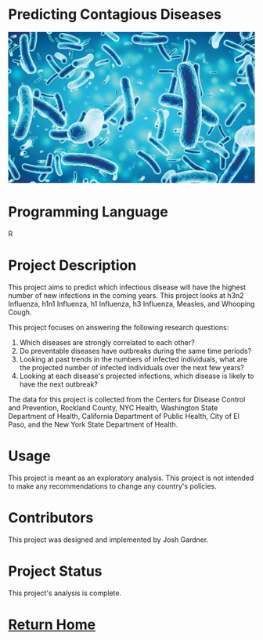 # Predicting Contagious Diseases
![diseases](diseases.jpg)

# Programming Language

R

# Project Description

This project aims to predict which infectious disease will have the highest number of new infections in the coming years. This project looks at h3n2 Influenza, h1n1 Influenza, h1 Influenza, h3 Influenza, Measles, and Whooping Cough.

This project focuses on answering the following research questions:

1. Which diseases are strongly correlated to each other?
2. Do preventable diseases have outbreaks during the same time periods?
3. Looking at past trends in the numbers of infected individuals, what are the projected number of infected individuals over the next few years?
4. Looking at each disease's projected infections, which disease is likely to have the next outbreak?

The data for this project is collected from the Centers for Disease Control and Prevention, Rockland County, NYC Health, Washington State Department of Health, California Department of Public Health, City of El Paso, and the New York State Department of Health.

# Usage

This project is meant as an exploratory analysis. This project is not intended to make any recommendations to change any country's policies.

# Contributors

This project was designed and implemented by Josh Gardner.

# Project Status

This project's analysis is complete.

# [Return Home](https://yasa-mufasa.github.io/Josh-Gardner.github.io/)
